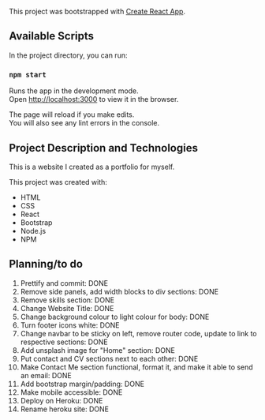 This project was bootstrapped with [Create React App](https://github.com/facebook/create-react-app).

## Available Scripts

In the project directory, you can run:

### `npm start`

Runs the app in the development mode.<br />
Open [http://localhost:3000](http://localhost:3000) to view it in the browser.

The page will reload if you make edits.<br />
You will also see any lint errors in the console.

## Project Description and Technologies

This is a website I created as a portfolio for myself.

This project was created with:

- HTML
- CSS
- React
- Bootstrap
- Node.js
- NPM

## Planning/to do

1. Prettify and commit: DONE
2. Remove side panels, add width blocks to div sections: DONE
3. Remove skills section: DONE
4. Change Website Title: DONE
5. Change background colour to light colour for body: DONE
6. Turn footer icons white: DONE
7. Change navbar to be sticky on left, remove router code, update to link to respective sections: DONE
8. Add unsplash image for "Home" section: DONE
9. Put contact and CV sections next to each other: DONE
10. Make Contact Me section functional, format it, and make it able to send an email: DONE
11. Add bootstrap margin/padding: DONE
12. Make mobile accessible: DONE
13. Deploy on Heroku: DONE
14. Rename heroku site: DONE
